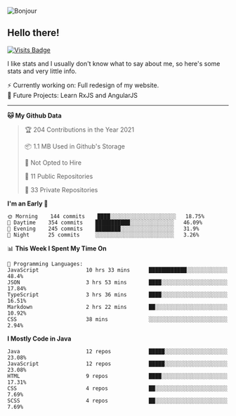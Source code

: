 ![Bonjour](https://i.redd.it/ayih4qogh2a51.png)

## Hello there!
[![Visits Badge](https://badges.pufler.dev/visits/PandaSekh/PandaSekh)](https://alessiofranceschi.me)

I like stats and I usually don't know what to say about me, so here's some stats and very little info.

⚡ Currently working on: Full redesign of my website.  
🤔 Future Projects: Learn RxJS and AngularJS

---

<!--START_SECTION:waka-->
**🐱 My Github Data** 

> 🏆 204 Contributions in the Year 2021
 > 
> 📦 1.1 MB Used in Github's Storage 
 > 
> 🚫 Not Opted to Hire
 > 
> 📜 11 Public Repositories 
 > 
> 🔑 33 Private Repositories  
 > 
**I'm an Early 🐤** 

```text
🌞 Morning    144 commits    ████░░░░░░░░░░░░░░░░░░░░░   18.75% 
🌆 Daytime    354 commits    ███████████░░░░░░░░░░░░░░   46.09% 
🌃 Evening    245 commits    ████████░░░░░░░░░░░░░░░░░   31.9% 
🌙 Night      25 commits     ░░░░░░░░░░░░░░░░░░░░░░░░░   3.26%

```


📊 **This Week I Spent My Time On** 

```text
💬 Programming Languages: 
JavaScript               10 hrs 33 mins      ████████████░░░░░░░░░░░░░   48.4% 
JSON                     3 hrs 53 mins       ████░░░░░░░░░░░░░░░░░░░░░   17.84% 
TypeScript               3 hrs 36 mins       ████░░░░░░░░░░░░░░░░░░░░░   16.51% 
Markdown                 2 hrs 22 mins       ██░░░░░░░░░░░░░░░░░░░░░░░   10.92% 
CSS                      38 mins             ░░░░░░░░░░░░░░░░░░░░░░░░░   2.94%

```

**I Mostly Code in Java** 

```text
Java                     12 repos            █████░░░░░░░░░░░░░░░░░░░░   23.08% 
JavaScript               12 repos            █████░░░░░░░░░░░░░░░░░░░░   23.08% 
HTML                     9 repos             ████░░░░░░░░░░░░░░░░░░░░░   17.31% 
CSS                      4 repos             ██░░░░░░░░░░░░░░░░░░░░░░░   7.69% 
SCSS                     4 repos             ██░░░░░░░░░░░░░░░░░░░░░░░   7.69%

```



<!--END_SECTION:waka-->

